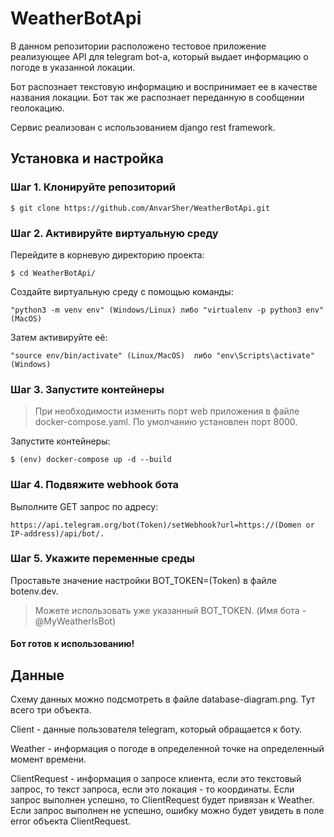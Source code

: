 # WeatherBotApi

В данном репозитории расположено тестовое приложение реализующее API для telegram bot-а,
который выдает информацию о погоде в указанной локации.

Бот распознает текстовую информацию и воспринимает ее в качестве названия локации.
Бот так же распознает переданную в сообщении геолокацию.

Сервис реализован с использованием django rest framework.

## Установка и настройка

### Шаг 1. Клонируйте репозиторий
```
$ git clone https://github.com/AnvarSher/WeatherBotApi.git
```

### Шаг 2. Активируйте виртуальную среду

Перейдите в корневую директорию проекта:
```
$ cd WeatherBotApi/
```

Создайте виртуальную среду с помощью команды: 
```
"python3 -m venv env" (Windows/Linux) либо "virtualenv -p python3 env" (MacOS)
```

Затем активируйте eё:
```
"source env/bin/activate" (Linux/MacOS)  либо "env\Scripts\activate" (Windows)
```

### Шаг 3. Запустите контейнеры

> При необходимости изменить порт web приложения в файле docker-compose.yaml. По умолчанию установлен порт 8000.

Запустите контейнеры:

```
$ (env) docker-compose up -d --build
```

### Шаг 4. Подвяжите webhook бота

Выполните GET запрос по адресу: 
```
https://api.telegram.org/bot(Token)/setWebhook?url=https://(Domen or IP-address)/api/bot/.
```

### Шаг 5. Укажите переменные среды

Проставьте значение настройки BOT_TOKEN=(Token) в файле botenv.dev.

> Можете использовать уже указанный BOT_TOKEN. (Имя бота - @MyWeatherIsBot)


#### Бот готов к использованию!


## Данные

Cхему данных можно подсмотреть в файле database-diagram.png. Тут всего три объекта.

Client - данные пользователя telegram, который обращается к боту.

Weather - информация о погоде в определенной точке на определенный момент времени.

ClientRequest - информация о запросе клиента, если это текстовый запрос, то текст запроса,
если это локация - то координаты. 
Если запрос выполнен успешно, то ClientRequest будет привязан к Weather.
Если запрос выполнен не успешно, ошибку можно будет увидеть в поле error объекта ClientRequest.	